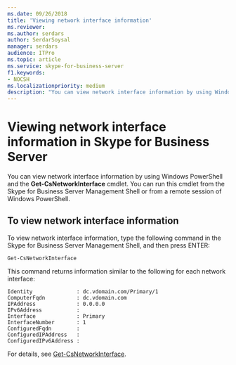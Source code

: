 ```yaml
---
ms.date: 09/26/2018
title: 'Viewing network interface information'
ms.reviewer: 
ms.author: serdars
author: SerdarSoysal
manager: serdars
audience: ITPro
ms.topic: article
ms.service: skype-for-business-server
f1.keywords:
- NOCSH
ms.localizationpriority: medium
description: "You can view network interface information by using Windows PowerShell and the Get-CsNetworkInterface cmdlet. You can run this cmdlet from the Skype for Business Server Management Shell or from a remote session of Windows PowerShell."
---
```


# Viewing network interface information in Skype for Business Server

You can view network interface information by using Windows PowerShell and the **Get-CsNetworkInterface** cmdlet. You can run this cmdlet from the Skype for Business Server Management Shell or from a remote session of Windows PowerShell.

## To view network interface information

To view network interface information, type the following command in the Skype for Business Server Management Shell, and then press ENTER:
    
`Get-CsNetworkInterface`

This command returns information similar to the following for each network interface:

```console    
Identity              : dc.vdomain.com/Primary/1
ComputerFqdn          : dc.vdomain.com
IPAddress             : 0.0.0.0
IPv6Address           :
Interface             : Primary
InterfaceNumber       : 1
ConfiguredFqdn        :
ConfiguredIPAddress   :
ConfiguredIPv6Address :
```

For details, see [Get-CsNetworkInterface](/powershell/module/skype/Get-CsNetworkInterface).

